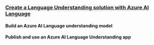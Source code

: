 ### [Create a Language Understanding solution with Azure AI Language](https://learn.microsoft.com/en-us/training/paths/create-language-solution-azure-cognitive-services/)
#### Build an Azure AI Language understanding model
#### Publish and use an Azure AI Language Understanding app

